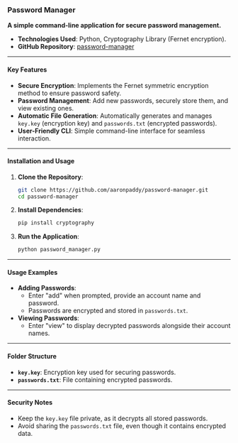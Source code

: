 

### **Password Manager**  
**A simple command-line application for secure password management.**  

- **Technologies Used**: Python, Cryptography Library (Fernet encryption).  
- **GitHub Repository**: [password-manager](https://github.com/aaronpaddy/password-manager)  

---

#### **Key Features**  
- **Secure Encryption**: Implements the Fernet symmetric encryption method to ensure password safety.  
- **Password Management**: Add new passwords, securely store them, and view existing ones.  
- **Automatic File Generation**: Automatically generates and manages `key.key` (encryption key) and `passwords.txt` (encrypted passwords).  
- **User-Friendly CLI**: Simple command-line interface for seamless interaction.  

---

#### **Installation and Usage**  
1. **Clone the Repository**:  
   ```bash  
   git clone https://github.com/aaronpaddy/password-manager.git  
   cd password-manager  
   ```  

2. **Install Dependencies**:  
   ```bash  
   pip install cryptography  
   ```  

3. **Run the Application**:  
   ```bash  
   python password_manager.py  
   ```  

---

#### **Usage Examples**  
- **Adding Passwords**:  
   - Enter "add" when prompted, provide an account name and password.  
   - Passwords are encrypted and stored in `passwords.txt`.  
- **Viewing Passwords**:  
   - Enter "view" to display decrypted passwords alongside their account names.  

---

#### **Folder Structure**  
- **`key.key`**: Encryption key used for securing passwords.  
- **`passwords.txt`**: File containing encrypted passwords.  

---

#### **Security Notes**  
- Keep the `key.key` file private, as it decrypts all stored passwords.  
- Avoid sharing the `passwords.txt` file, even though it contains encrypted data.  

